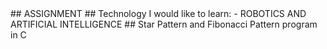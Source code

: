 <snippet>
  <content>
## ASSIGNMENT
## Technology I would like to learn: -
ROBOTICS AND ARTIFICIAL INTELLIGENCE
## Star Pattern and Fibonacci Pattern program in C
</content>
  <tabTrigger></tabTrigger>
</snippet>
